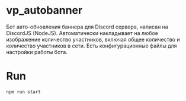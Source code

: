 # vp_autobanner

Бот авто-обновления баннера для Discord сервера, написан на DiscordJS (NodeJS).
Автоматически накладывает на любое изображение количество участников, включая общее количество и количество участников в сети.
Есть конфигурационные файлы для настройки работы бота.

# Run
`npm run start`
